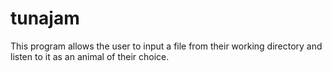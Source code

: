 # tunajam
This program allows the user to input a file from their working directory and listen to it as an animal of their choice.
